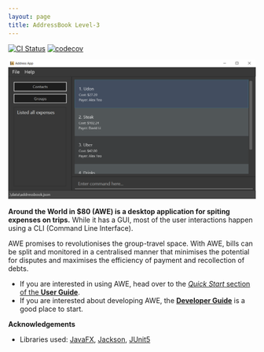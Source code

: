 ```yaml
---
layout: page
title: AddressBook Level-3
---
```


[![CI Status](https://github.com/se-edu/addressbook-level3/workflows/Java%20CI/badge.svg)](https://github.com/se-edu/addressbook-level3/actions)
[![codecov](https://codecov.io/gh/AY2122S1-CS2103T-F13-1/tp/branch/master/graph/badge.svg?token=9ME779K3QC)](https://codecov.io/gh/AY2122S1-CS2103T-F13-1/tp)

![Ui](images/Ui.png)

**Around the World in $80 (AWE) is a desktop application for spiting expenses on trips.** While it has a GUI, most of the user interactions happen using a CLI (Command Line Interface).

AWE promises to revolutionises the group-travel space. With AWE, bills can be split and monitored in a centralised manner that minimises the potential for disputes and maximises the efficiency of payment and recollection of debts.

* If you are interested in using AWE, head over to the [_Quick Start_ section of the **User Guide**](UserGuide.html#quick-start).
* If you are interested about developing AWE, the [**Developer Guide**](DeveloperGuide.html) is a good place to start.


**Acknowledgements**

* Libraries used: [JavaFX](https://openjfx.io/), [Jackson](https://github.com/FasterXML/jackson), [JUnit5](https://github.com/junit-team/junit5)
